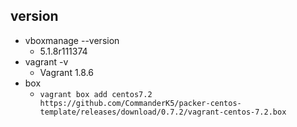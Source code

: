 ## version
- vboxmanage --version
  - 5.1.8r111374
- vagrant -v
  - Vagrant 1.8.6
- box
  - `vagrant box add centos7.2 https://github.com/CommanderK5/packer-centos-template/releases/download/0.7.2/vagrant-centos-7.2.box`
